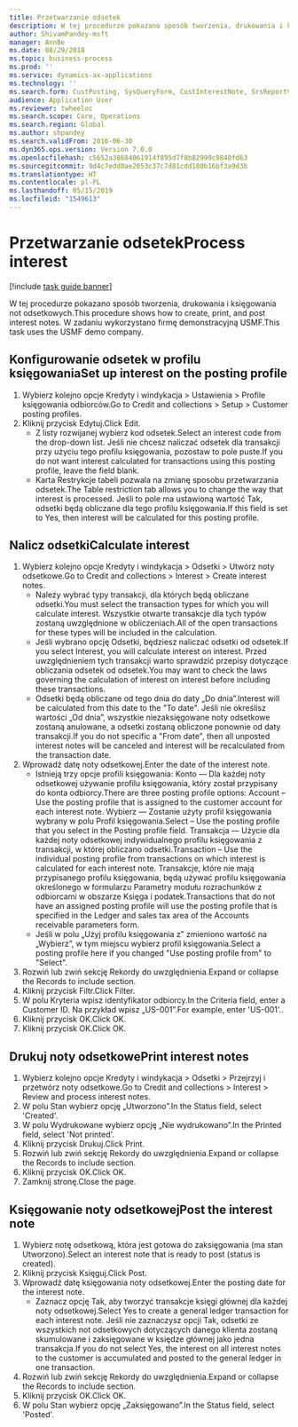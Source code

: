```yaml
---
title: Przetwarzanie odsetek
description: W tej procedurze pokazano sposób tworzenia, drukowania i księgowania not odsetkowych.
author: ShivamPandey-msft
manager: AnnBe
ms.date: 08/29/2018
ms.topic: business-process
ms.prod: ''
ms.service: dynamics-ax-applications
ms.technology: ''
ms.search.form: CustPosting, SysQueryForm, CustInterestNote, SrsReportViewerForm
audience: Application User
ms.reviewer: twheeloc
ms.search.scope: Core, Operations
ms.search.region: Global
ms.author: shpandey
ms.search.validFrom: 2016-06-30
ms.dyn365.ops.version: Version 7.0.0
ms.openlocfilehash: c5652a38684061914f895d7f8b82999c9840fd63
ms.sourcegitcommit: 9d4c7edd0ae2053c37c7d81cdd180b16bf3a9d3b
ms.translationtype: HT
ms.contentlocale: pl-PL
ms.lasthandoff: 05/15/2019
ms.locfileid: "1549613"
---
```

# <a name="process-interest"></a><span data-ttu-id="e15af-103">Przetwarzanie odsetek</span><span class="sxs-lookup"><span data-stu-id="e15af-103">Process interest</span></span>

[!include [task guide banner](../../includes/task-guide-banner.md)]

<span data-ttu-id="e15af-104">W tej procedurze pokazano sposób tworzenia, drukowania i księgowania not odsetkowych.</span><span class="sxs-lookup"><span data-stu-id="e15af-104">This procedure shows how to create, print, and post interest notes.</span></span> <span data-ttu-id="e15af-105">W zadaniu wykorzystano firmę demonstracyjną USMF.</span><span class="sxs-lookup"><span data-stu-id="e15af-105">This task uses the USMF demo company.</span></span>


## <a name="set-up-interest-on-the-posting-profile"></a><span data-ttu-id="e15af-106">Konfigurowanie odsetek w profilu księgowania</span><span class="sxs-lookup"><span data-stu-id="e15af-106">Set up interest on the posting profile</span></span>
1. <span data-ttu-id="e15af-107">Wybierz kolejno opcje Kredyty i windykacja > Ustawienia > Profile księgowania odbiorców.</span><span class="sxs-lookup"><span data-stu-id="e15af-107">Go to Credit and collections > Setup > Customer posting profiles.</span></span>
2. <span data-ttu-id="e15af-108">Kliknij przycisk Edytuj.</span><span class="sxs-lookup"><span data-stu-id="e15af-108">Click Edit.</span></span>
    * <span data-ttu-id="e15af-109">Z listy rozwijanej wybierz kod odsetek.</span><span class="sxs-lookup"><span data-stu-id="e15af-109">Select an interest code from the drop-down list.</span></span> <span data-ttu-id="e15af-110">Jeśli nie chcesz naliczać odsetek dla transakcji przy użyciu tego profilu księgowania, pozostaw to pole puste.</span><span class="sxs-lookup"><span data-stu-id="e15af-110">If you do not want interest calculated for transactions using this posting profile, leave the field blank.</span></span>  
    * <span data-ttu-id="e15af-111">Karta Restrykcje tabeli pozwala na zmianę sposobu przetwarzania odsetek.</span><span class="sxs-lookup"><span data-stu-id="e15af-111">The Table restriction tab allows you to change the way that interest is processed.</span></span> <span data-ttu-id="e15af-112">Jeśli to pole ma ustawioną wartość Tak, odsetki będą obliczane dla tego profilu księgowania.</span><span class="sxs-lookup"><span data-stu-id="e15af-112">If this field is set to Yes, then interest will be calculated for this posting profile.</span></span>  

## <a name="calculate-interest"></a><span data-ttu-id="e15af-113">Nalicz odsetki</span><span class="sxs-lookup"><span data-stu-id="e15af-113">Calculate interest</span></span>
1. <span data-ttu-id="e15af-114">Wybierz kolejno opcje Kredyty i windykacja > Odsetki > Utwórz noty odsetkowe.</span><span class="sxs-lookup"><span data-stu-id="e15af-114">Go to Credit and collections > Interest > Create interest notes.</span></span>
    * <span data-ttu-id="e15af-115">Należy wybrać typy transakcji, dla których będą obliczane odsetki.</span><span class="sxs-lookup"><span data-stu-id="e15af-115">You must select the transaction types for which you will calculate interest.</span></span> <span data-ttu-id="e15af-116">Wszystkie otwarte transakcje dla tych typów zostaną uwzględnione w obliczeniach.</span><span class="sxs-lookup"><span data-stu-id="e15af-116">All of the open transactions for these types will be included in the calculation.</span></span>  
    * <span data-ttu-id="e15af-117">Jeśli wybrano opcję Odsetki, będziesz naliczać odsetki od odsetek.</span><span class="sxs-lookup"><span data-stu-id="e15af-117">If you select Interest, you will calculate interest on interest.</span></span> <span data-ttu-id="e15af-118">Przed uwzględnieniem tych transakcji warto sprawdzić przepisy dotyczące obliczania odsetek od odsetek.</span><span class="sxs-lookup"><span data-stu-id="e15af-118">You may want to check the laws governing the calculation of interest on interest before including these transactions.</span></span>  
    * <span data-ttu-id="e15af-119">Odsetki będą obliczane od tego dnia do daty „Do dnia”.</span><span class="sxs-lookup"><span data-stu-id="e15af-119">Interest will be calculated from this date to the "To date".</span></span> <span data-ttu-id="e15af-120">Jeśli nie określisz wartości „Od dnia”, wszystkie niezaksięgowane noty odsetkowe zostaną anulowane, a odsetki zostaną obliczone ponownie od daty transakcji.</span><span class="sxs-lookup"><span data-stu-id="e15af-120">If you do not specific a "From date", then all unposted interest notes will be canceled and interest will be recalculated from the transaction date.</span></span>  
2. <span data-ttu-id="e15af-121">Wprowadź datę noty odsetkowej.</span><span class="sxs-lookup"><span data-stu-id="e15af-121">Enter the date of the interest note.</span></span>
    * <span data-ttu-id="e15af-122">Istnieją trzy opcje profili księgowania:   Konto — Dla każdej noty odsetkowej używanie profilu księgowania, który został przypisany do konta odbiorcy.</span><span class="sxs-lookup"><span data-stu-id="e15af-122">There are three posting profile options:   Account – Use the posting profile that is assigned to the customer account for each interest note.</span></span>   <span data-ttu-id="e15af-123">Wybierz — Zostanie użyty profil księgowania wybrany w polu Profil księgowania.</span><span class="sxs-lookup"><span data-stu-id="e15af-123">Select – Use the posting profile that you select in the Posting profile field.</span></span>   <span data-ttu-id="e15af-124">Transakcja — Użycie dla każdej noty odsetkowej indywidualnego profilu księgowania z transakcji, w której obliczano odsetki.</span><span class="sxs-lookup"><span data-stu-id="e15af-124">Transaction – Use the individual posting profile from transactions on which interest is calculated for each interest note.</span></span> <span data-ttu-id="e15af-125">Transakcje, które nie mają przypisanego profilu księgowania, będą używać profilu księgowania określonego w formularzu Parametry modułu rozrachunków z odbiorcami w obszarze Księga i podatek.</span><span class="sxs-lookup"><span data-stu-id="e15af-125">Transactions that do not have an assigned posting profile will use the posting profile that is specified in the Ledger and sales tax area of the Accounts receivable parameters form.</span></span>  
    * <span data-ttu-id="e15af-126">Jeśli w polu „Użyj profilu księgowania z” zmieniono wartość na „Wybierz”, w tym miejscu wybierz profil księgowania.</span><span class="sxs-lookup"><span data-stu-id="e15af-126">Select a posting profile here if you changed "Use posting profile from" to "Select".</span></span>  
3. <span data-ttu-id="e15af-127">Rozwiń lub zwiń sekcję Rekordy do uwzględnienia.</span><span class="sxs-lookup"><span data-stu-id="e15af-127">Expand or collapse the Records to include section.</span></span>
4. <span data-ttu-id="e15af-128">Kliknij przycisk Filtr.</span><span class="sxs-lookup"><span data-stu-id="e15af-128">Click Filter.</span></span>
5. <span data-ttu-id="e15af-129">W polu Kryteria wpisz identyfikator odbiorcy.</span><span class="sxs-lookup"><span data-stu-id="e15af-129">In the Criteria field, enter a Customer ID.</span></span> <span data-ttu-id="e15af-130">Na przykład wpisz „US-001”.</span><span class="sxs-lookup"><span data-stu-id="e15af-130">For example, enter 'US-001'..</span></span>
6. <span data-ttu-id="e15af-131">Kliknij przycisk OK.</span><span class="sxs-lookup"><span data-stu-id="e15af-131">Click OK.</span></span>
7. <span data-ttu-id="e15af-132">Kliknij przycisk OK.</span><span class="sxs-lookup"><span data-stu-id="e15af-132">Click OK.</span></span>

## <a name="print-interest-notes"></a><span data-ttu-id="e15af-133">Drukuj noty odsetkowe</span><span class="sxs-lookup"><span data-stu-id="e15af-133">Print interest notes</span></span>
1. <span data-ttu-id="e15af-134">Wybierz kolejno opcje Kredyty i windykacja > Odsetki > Przejrzyj i przetwórz noty odsetkowe.</span><span class="sxs-lookup"><span data-stu-id="e15af-134">Go to Credit and collections > Interest > Review and process interest notes.</span></span>
2. <span data-ttu-id="e15af-135">W polu Stan wybierz opcję „Utworzono”.</span><span class="sxs-lookup"><span data-stu-id="e15af-135">In the Status field, select 'Created'.</span></span>
3. <span data-ttu-id="e15af-136">W polu Wydrukowane wybierz opcję „Nie wydrukowano”.</span><span class="sxs-lookup"><span data-stu-id="e15af-136">In the Printed field, select 'Not printed'.</span></span>
4. <span data-ttu-id="e15af-137">Kliknij przycisk Drukuj.</span><span class="sxs-lookup"><span data-stu-id="e15af-137">Click Print.</span></span>
5. <span data-ttu-id="e15af-138">Rozwiń lub zwiń sekcję Rekordy do uwzględnienia.</span><span class="sxs-lookup"><span data-stu-id="e15af-138">Expand or collapse the Records to include section.</span></span>
6. <span data-ttu-id="e15af-139">Kliknij przycisk OK.</span><span class="sxs-lookup"><span data-stu-id="e15af-139">Click OK.</span></span>
7. <span data-ttu-id="e15af-140">Zamknij stronę.</span><span class="sxs-lookup"><span data-stu-id="e15af-140">Close the page.</span></span>

## <a name="post-the-interest-note"></a><span data-ttu-id="e15af-141">Księgowanie noty odsetkowej</span><span class="sxs-lookup"><span data-stu-id="e15af-141">Post the interest note</span></span>
1. <span data-ttu-id="e15af-142">Wybierz notę odsetkową, która jest gotowa do zaksięgowania (ma stan Utworzono).</span><span class="sxs-lookup"><span data-stu-id="e15af-142">Select an interest note that is ready to post (status is created).</span></span>
2. <span data-ttu-id="e15af-143">Kliknij przycisk Księguj.</span><span class="sxs-lookup"><span data-stu-id="e15af-143">Click Post.</span></span>
3. <span data-ttu-id="e15af-144">Wprowadź datę księgowania noty odsetkowej.</span><span class="sxs-lookup"><span data-stu-id="e15af-144">Enter the posting date for the interest note.</span></span>
    * <span data-ttu-id="e15af-145">Zaznacz opcję Tak, aby tworzyć transakcje księgi głównej dla każdej noty odsetkowej.</span><span class="sxs-lookup"><span data-stu-id="e15af-145">Select Yes to create a general ledger transaction for each interest note.</span></span>     <span data-ttu-id="e15af-146">Jeśli nie zaznaczysz opcji Tak, odsetki ze wszystkich not odsetkowych dotyczących danego klienta zostaną skumulowane i zaksięgowane w księdze głównej jako jedna transakcja.</span><span class="sxs-lookup"><span data-stu-id="e15af-146">If you do not select Yes, the interest on all interest notes to the customer is accumulated and posted to the general ledger in one transaction.</span></span>  
4. <span data-ttu-id="e15af-147">Rozwiń lub zwiń sekcję Rekordy do uwzględnienia.</span><span class="sxs-lookup"><span data-stu-id="e15af-147">Expand or collapse the Records to include section.</span></span>
5. <span data-ttu-id="e15af-148">Kliknij przycisk OK.</span><span class="sxs-lookup"><span data-stu-id="e15af-148">Click OK.</span></span>
6. <span data-ttu-id="e15af-149">W polu Stan wybierz opcję „Zaksięgowano”.</span><span class="sxs-lookup"><span data-stu-id="e15af-149">In the Status field, select 'Posted'.</span></span>

